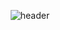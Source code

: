 <div align="center">
  
  ![header](https://capsule-render.vercel.app/api?type=Waving&color=bcbcbc&fontSize=40&fontColor=5b5b5b&text=System.out.println(%22Welcome%20Here!%22)%3B&animation=fadeIn&fontAlignY=55)
</div>
